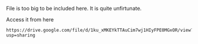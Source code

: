 File is too big to be included here. It is quite unfirtunate.

Access it from here 
```
https://drive.google.com/file/d/1ku_xMKEYkTTAuCim7wj1HIyFPE0MGxOR/view?usp=sharing
```

